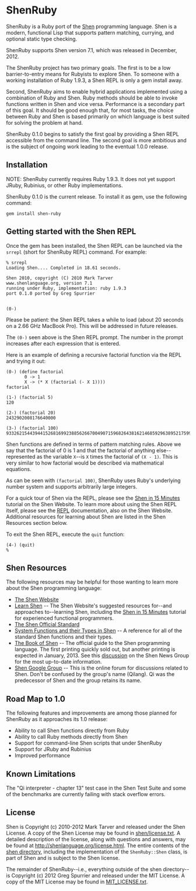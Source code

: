 # ShenRuby
ShenRuby is a Ruby port of the [Shen](http://shenlanguage.org/) programming language. Shen is a modern, functional Lisp that supports pattern matching, currying, and optional static type checking.

ShenRuby supports Shen version 7.1, which was released in December, 2012.

The ShenRuby project has two primary goals. The first is to be a low barrier-to-entry means for Rubyists to explore Shen. To someone with a working installation of Ruby 1.9.3, a Shen REPL is only a gem install away.

Second, ShenRuby aims to enable hybrid applications implemented using a combination of Ruby and Shen. Ruby methods should be able to invoke functions written in Shen and vice versa. Performance is a secondary part of this goal. It should be good enough that, for most tasks, the choice between Ruby and Shen is based primarily on which language is best suited for solving the problem at hand.

ShenRuby 0.1.0 begins to satisfy the first goal by providing a Shen REPL accessible from the command line. The second goal is more ambitious and is the subject of ongoing work leading to the eventual 1.0.0 release.

## Installation
NOTE: ShenRuby currently requires Ruby 1.9.3. It does not yet support JRuby, Rubinius, or other Ruby implementations.

ShenRuby 0.1.0 is the current release. To install it as gem, use the following command:

    gem install shen-ruby

## Getting started with the Shen REPL

Once the gem has been installed, the Shen REPL can be launched via the `srrepl` (short for ShenRuby REPL) command. For example:


    % srrepl
    Loading Shen.... Completed in 18.61 seconds.
    
    Shen 2010, copyright (C) 2010 Mark Tarver
    www.shenlanguage.org, version 7.1
    running under Ruby, implementation: ruby 1.9.3
    port 0.1.0 ported by Greg Spurrier
    
    
    (0-) 
    
Please be patient: the Shen REPL takes a while to load (about 20 seconds on a 2.66 GHz MacBook Pro). This will be addressed in future releases.

The `(0-)` seen above is the Shen REPL prompt. The number in the prompt increases after each expression that is entered.

Here is an example of defining a recursive factorial function via the REPL and trying it out:

    (0-) (define factorial
           0 -> 1
           X -> (* X (factorial (- X 1))))
    factorial
    
    (1-) (factorial 5)
    120
    
    (2-) (factorial 20)
    2432902008176640000
    
    (3-) (factorial 100)
    93326215443944152681699238856266700490715968264381621468592963895217599993229915608941463976156518286253697920827223758251185210916864000000000000000000000000

Shen functions are defined in terms of pattern matching rules. Above we say that the factorial of 0 is 1 and that the factorial of anything else--represented as the variable `X`--is `X` times the factorial of `(X - 1)`. This is very similar to how factorial would be described via mathematical equations.

As can be seen with `(factorial 100)`, ShenRuby uses Ruby's underlying number system and supports arbitrarily large integers.

For a quick tour of Shen via the REPL, please see the [Shen in 15 Minutes](http://www.shenlanguage.org/learn-shen/tutorials/shen_in_15mins.html) tutorial on the Shen Website. To learn more about using the Shen REPL itself, please see the [REPL](http://www.shenlanguage.org/learn-shen/repl.html) documentation, also on the Shen Website. Additional resources for learning about Shen are listed in the Shen Resources section below.

To exit the Shen REPL, execute the `quit` function:

    (4-) (quit)
    %

## Shen Resources

The following resources may be helpful for those wanting to learn more about the Shen programming language:

- [The Shen Website](http://shenlanguage.org/)
- [Learn Shen](http://www.shenlanguage.org/learn-shen/index.html) -- The Shen Website's suggested resources for--and approaches to--learning Shen, including the [Shen in 15 Minutes](http://www.shenlanguage.org/learn-shen/tutorials/shen_in_15mins.html) tutorial for experienced functional programmers.
- [The Shen Official Standard](http://www.shenlanguage.org/Documentation/shendoc.htm)
- [System Functions and their Types in Shen](http://www.shenlanguage.org/learn-shen/system.pdf) -- A reference for all of the standard Shen functions and their types.
- [The Book of Shen](http://www.shenlanguage.org/tbos.html) -- The official guide to the Shen programming language. The first printing quickly sold out, but another printing is expected in January, 2013. See this [discussion](https://groups.google.com/d/topic/qilang/V8so3Rirkk0/discussion) on the Shen News Group for the most up-to-date information.
- [Shen Google Group](https://groups.google.com/group/qilang?hl=en) -- This is the online forum for discussions related to Shen. Don't be confused by the group's name (Qilang). Qi was the predecessor of Shen and the group retains its name.

## Road Map to 1.0

The following features and improvements are among those planned for ShenRuby as it approaches its 1.0 release:

- Ability to call Shen functions directly from Ruby
- Ability to call Ruby methods directly from Shen
- Support for command-line Shen scripts that under ShenRuby
- Support for JRuby and Rubinius
- Improved performance

## Known Limitations

The "Qi interpreter - chapter 13" test case in the Shen Test Suite and some of the benchmarks are currently failing with stack overflow errors.

## License
Shen is Copyright (c) 2010-2012 Mark Tarver and released under the Shen License. A copy of the Shen License may be found in [shen/license.txt](shen/licenese.txt). A detailed description of the license, along with questions and answers, may be found at http://shenlanguage.org/license.html. The entire contents of the [shen directory](shen), including the implementation of the `ShenRuby::Shen` class, is part of Shen and is subject to the Shen license.

The remainder of ShenRuby--i.e., everything outside of the shen directory--is Copyright (c) 2012 Greg Spurrier and released under the MIT License. A copy of the MIT License may be found in [MIT_LICENSE.txt](MIT_LICENSE.txt).
